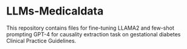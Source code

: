 # LLMs-Medicaldata
This repository contains files for fine-tuning LLAMA2 and few-shot prompting GPT-4 for causality extraction task on gestational diabetes Clinical Practice Guidelines. 
